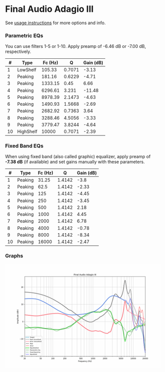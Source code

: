 # Final Audio Adagio III
See [usage instructions](https://github.com/jaakkopasanen/AutoEq#usage) for more options and info.

### Parametric EQs
You can use filters 1-5 or 1-10. Apply preamp of -6.46 dB or -7.00 dB, respectively.

|   # | Type      |   Fc (Hz) |      Q |   Gain (dB) |
|-----|-----------|-----------|--------|-------------|
|   1 | LowShelf  |    105.33 | 0.7071 |       -3.13 |
|   2 | Peaking   |    181.16 | 0.6229 |       -4.71 |
|   3 | Peaking   |   1333.15 | 0.45   |        6.66 |
|   4 | Peaking   |   6296.61 | 3.231  |      -11.48 |
|   5 | Peaking   |   8978.39 | 2.1473 |       -4.63 |
|   6 | Peaking   |   1490.93 | 1.5668 |       -2.69 |
|   7 | Peaking   |   2682.92 | 0.7363 |        3.64 |
|   8 | Peaking   |   3288.46 | 4.5056 |       -3.33 |
|   9 | Peaking   |   3779.47 | 3.8244 |       -4.64 |
|  10 | HighShelf |  10000    | 0.7071 |       -2.39 |

### Fixed Band EQs
When using fixed band (also called graphic) equalizer, apply preamp of **-7.38 dB** (if available) and set gains manually with these parameters.

|   # | Type    |   Fc (Hz) |      Q |   Gain (dB) |
|-----|---------|-----------|--------|-------------|
|   1 | Peaking |     31.25 | 1.4142 |       -3.8  |
|   2 | Peaking |     62.5  | 1.4142 |       -2.33 |
|   3 | Peaking |    125    | 1.4142 |       -4.45 |
|   4 | Peaking |    250    | 1.4142 |       -3.45 |
|   5 | Peaking |    500    | 1.4142 |        2.18 |
|   6 | Peaking |   1000    | 1.4142 |        4.45 |
|   7 | Peaking |   2000    | 1.4142 |        6.78 |
|   8 | Peaking |   4000    | 1.4142 |       -0.78 |
|   9 | Peaking |   8000    | 1.4142 |       -8.34 |
|  10 | Peaking |  16000    | 1.4142 |       -2.47 |

### Graphs
![](./Final%20Audio%20Adagio%20III.png)
